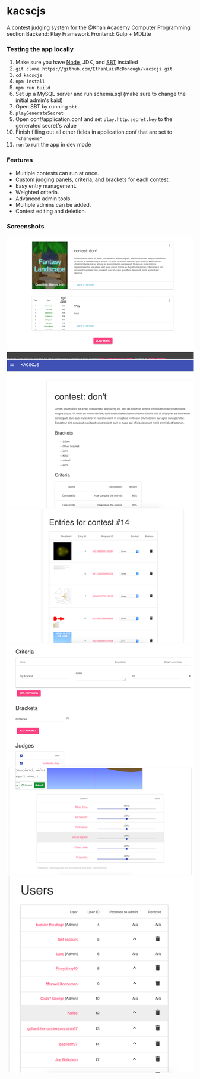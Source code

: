 # kacscjs
A contest judging system for the @Khan Academy Computer Programming section
Backend: Play Framework
Frontend: Gulp + MDLite

### Testing the app locally
1. Make sure you have [Node](https://nodejs.org/en/download/), JDK, and [SBT](https://www.scala-sbt.org/1.0/docs/Setup.html) installed
2. `git clone https://github.com/EthanLuisMcDonough/kacscjs.git`
3. `cd kacscjs`
4. `npm install`
5. `npm run build`
6. Set up a MySQL server and run schema.sql (make sure to change the initial admin's kaid)
7. Open SBT by running `sbt`
8. `playGenerateSecret`
9. Open conf/application.conf
 and set `play.http.secret.key` to the generated secret's value
10. Finish filling out all other fields in application.conf that are set to `"changeme"`
11. `run` to run the app in dev mode

### Features
* Multiple contests can run at once.
* Custom judging panels, criteria, and brackets for each contest.
* Easy entry management.
* Weighted criteria.
* Advanced admin tools.
* Multiple admins can be added.
* Contest editing and deletion.


### Screenshots
![Contests page](screenshots/contests.png)
![Contest desctption page](screenshots/description.png)
![Contest entires page](screenshots/entries.png)
![New contest page](screenshots/new.png)
![Entry judging page](screenshots/score.png)
![User management page](screenshots/users.png)
